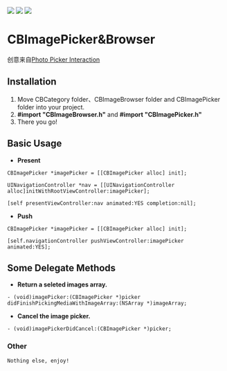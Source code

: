 ![](http://ww1.sinaimg.cn/large/006tNc79gw1f6b3upjfi4j307v0a3gmo.jpg)
![](http://ww4.sinaimg.cn/large/006tNc79gw1f6b1k1bvtrj307v0a4aaz.jpg)
![](http://ww1.sinaimg.cn/large/006tNc79gw1f6b1k9dmhhj307v0a7ab6.jpg)

# CBImagePicker&Browser

创意来自[Photo Picker Interaction](https://dribbble.com/shots/2362476-Photo-Picker-Interaction)

## Installation

1. Move CBCategory folder、CBImageBrowser folder and CBImagePicker folder into your project.
2. **#import "CBImageBrowser.h"** and **#import "CBImagePicker.h"**
3. There you go!

## Basic Usage

- **Present**

```
CBImagePicker *imagePicker = [[CBImagePicker alloc] init];

UINavigationController *nav = [[UINavigationController alloc]initWithRootViewController:imagePicker];

[self presentViewController:nav animated:YES completion:nil];
```

- **Push**

```
CBImagePicker *imagePicker = [[CBImagePicker alloc] init];

[self.navigationController pushViewController:imagePicker animated:YES];
```

## Some Delegate Methods

- **Return a seleted images array.**

```
- (void)imagePicker:(CBImagePicker *)picker didFinishPickingMediaWithImageArray:(NSArray *)imageArray;
```

- **Cancel the image picker.**

```
- (void)imagePickerDidCancel:(CBImagePicker *)picker;
```

### Other

```
Nothing else, enjoy!
```
